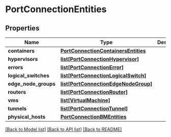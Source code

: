 # PortConnectionEntities

## Properties
Name | Type | Description | Notes
------------ | ------------- | ------------- | -------------
**containers** | [**PortConnectionContainersEntities**](PortConnectionContainersEntities.md) |  | 
**hypervisors** | [**list[PortConnectionHypervisor]**](PortConnectionHypervisor.md) |  | 
**errors** | [**list[PortConnectionError]**](PortConnectionError.md) |  | 
**logical_switches** | [**list[PortConnectionLogicalSwitch]**](PortConnectionLogicalSwitch.md) |  | 
**edge_node_groups** | [**list[PortConnectionEdgeNodeGroup]**](PortConnectionEdgeNodeGroup.md) |  | [optional] 
**routers** | [**list[PortConnectionRouter]**](PortConnectionRouter.md) |  | [optional] 
**vms** | [**list[VirtualMachine]**](VirtualMachine.md) |  | 
**tunnels** | [**list[PortConnectionTunnel]**](PortConnectionTunnel.md) |  | 
**physical_hosts** | [**PortConnectionBMEntities**](PortConnectionBMEntities.md) |  | [optional] 

[[Back to Model list]](../README.md#documentation-for-models) [[Back to API list]](../README.md#documentation-for-api-endpoints) [[Back to README]](../README.md)

